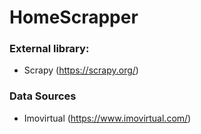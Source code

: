 # HomeScrapper

### External library:
- Scrapy (https://scrapy.org/)

### Data Sources
- Imovirtual (https://www.imovirtual.com/)
